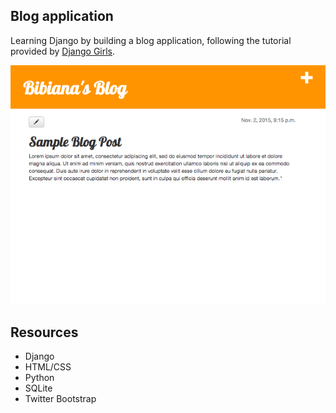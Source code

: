 ## Blog application

Learning Django by building a blog application, following the tutorial provided by [Django Girls](http://djangogirls.org).

![EXAMPLE](https://github.com/BibianaC/django-blog-application/blob/master/blog/static/images/sample_blog_post.png)

## Resources

- Django
- HTML/CSS
- Python
- SQLite
- Twitter Bootstrap
